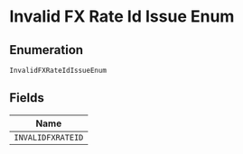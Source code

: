 
# Invalid FX Rate Id Issue Enum

## Enumeration

`InvalidFXRateIdIssueEnum`

## Fields

| Name |
|  --- |
| `INVALIDFXRATEID` |

